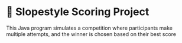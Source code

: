 # 🏅 Slopestyle Scoring Project

This Java program simulates a competition where participants make multiple attempts, and the winner is chosen based on their best score
